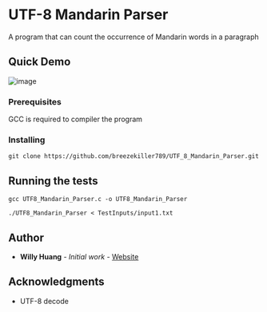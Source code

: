 # UTF-8 Mandarin Parser

A program that can count the occurrence of Mandarin words in a paragraph

## Quick Demo

![image](https://github.com/breezekiller789/UTF_8_Mandarin_Parser/blob/master/Demo/UTF8_Mandarin_Parser_Demo.gif)

### Prerequisites

GCC is required to compiler the program

### Installing

```
git clone https://github.com/breezekiller789/UTF_8_Mandarin_Parser.git
```

## Running the tests

```
gcc UTF8_Mandarin_Parser.c -o UTF8_Mandarin_Parser
```

```
./UTF8_Mandarin_Parser < TestInputs/input1.txt
```

## Author

* **Willy Huang** - *Initial work* - [Website](https://breezekiller789.github.io/blog/)

## Acknowledgments

* UTF-8 decode
